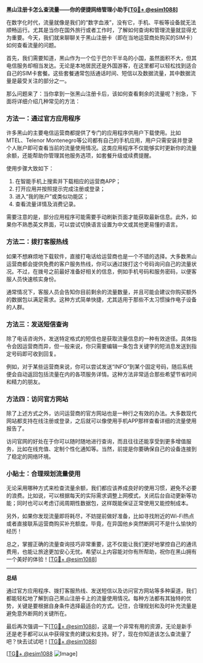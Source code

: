 **黑山注册卡怎么查流量——你的便捷网络管理小助手[[TG💪+ @esim1088](https://t.me/s/esim1088)]**

在数字化时代，流量就像是我们的“数字血液”，没有它，手机、平板等设备就无法顺畅运行。尤其是当你在国外旅行或者工作时，了解如何查询和管理流量就显得尤为重要。今天，我们就来聊聊关于黑山注册卡（即在当地运营商处购买的SIM卡）如何查看流量的问题。

首先，我们需要知道，黑山作为一个位于巴尔干半岛的小国，虽然面积不大，但其电信服务却相当发达。无论是本地居民还是外国游客，在这里都可以轻松找到适合自己的SIM卡套餐。这些套餐通常包括通话时间、短信以及数据流量，其中数据流量是最受关注的部分之一。

那么问题来了：当你拿到一张黑山注册卡后，该如何查看剩余的流量呢？别急，下面将详细介绍几种常见的方法：

### 方法一：通过官方应用程序

许多黑山的主要电信运营商都提供了专门的应用程序供用户下载使用。比如MTEL、Telenor Montenegro等公司都有自己的手机应用，用户只需安装并登录个人账户即可查看当前的流量使用情况。这类应用程序不仅能够实时更新你的流量余额，还能帮助你管理其他服务选项，如套餐升级或续费提醒。

使用步骤大致如下：
1. 在智能手机上搜索并下载相应的运营商APP；
2. 打开应用并按照提示完成注册或登录；
3. 进入“我的账户”或类似功能区；
4. 查看流量详情及消费记录。

需要注意的是，部分应用程序可能需要手动刷新页面才能获取最新信息。此外，如果你不熟悉英文界面，可以尝试切换语言设置为中文或其他更易懂的语言。

### 方法二：拨打客服热线

如果不想麻烦地下载软件，直接打电话给运营商也是一个不错的选择。大多数黑山运营商都会提供免费的客户服务热线，你可以通过拨打这个号码询问自己的流量状况。不过，在拨号之前最好准备好相关的信息，例如手机号码和服务密码，以便客服人员快速核实身份。

通常情况下，客服人员会告知你目前剩余的流量数量，并且可能会建议你购买额外的数据包以满足需求。这种方式简单快捷，尤其适用于那些不太习惯操作电子设备的人群。

### 方法三：发送短信查询

除了电话咨询外，发送特定格式的短信也是获取流量信息的一种有效途径。具体指令会因运营商而异，但一般来说，你只需要编辑一条包含关键字的短消息发送到指定号码即可收到回复。

例如，对于某些运营商来说，你可以尝试发送“INFO”到某个固定号码，随后系统便会自动返回包括流量在内的各项服务详情。这种方法非常适合那些希望节省时间和精力的朋友。

### 方法四：访问官方网站

除了上述方式之外，访问运营商的官方网站也是一种行之有效的办法。大多数现代网站都支持在线注册或登录，之后就可以像使用手机APP那样查看详细的流量使用报告了。

访问官网的好处在于你可以随时随地进行查询，而且往往还能享受到更多增值服务，比如在线充值、定制个性化通知等。当然，前提是你要确保自己的设备连接到了稳定的网络环境。

### 小贴士：合理规划流量使用

无论采用哪种方式来检查流量余额，我们都应该养成良好的使用习惯，避免不必要的浪费。比如说，可以根据每天的实际需求调整上网模式，关闭后台自动更新等功能；同时也可以考虑订阅周期性数据包，这样既能保证正常使用又能控制成本。

另外，如果你发现流量即将耗尽，不妨提前做好准备，比如寻找附近的Wi-Fi热点或者直接联系运营商购买补充额度。毕竟，在异国他乡突然断网可不是什么愉快的经历！

总之，掌握正确的流量查询技巧非常重要，这不仅能让我们更好地掌控自己的通讯费用，也能让旅途更加安心无忧。希望以上内容能对你有所帮助，祝你在黑山拥有一个美好的体验！[[TG💪+ @esim1088](https://t.me/s/esim1088)]

---

**总结**

通过官方应用程序、拨打客服热线、发送短信以及访问官方网站等多种渠道，我们都能轻松地了解到自己黑山注册卡上的流量使用情况。每种方法都有其独特的优势，关键是要根据自身条件选择最适合的方式。记住，合理规划和及时补充流量是避免意外断网的关键所在。

最后再次强调一下[[TG💪+ @esim1088](https://t.me/s/esim1088)]，这是一个非常有用的资源，无论是新手还是老手都可以从中获得宝贵的建议和支持。好了，现在你知道该怎么查流量了吧？快去试试吧！[[TG💪+ @esim1088](https://t.me/s/esim1088)] 

[[TG💪+ @esim1088](https://t.me/s/esim1088) ![Image](https://i.postimg.cc/4NQfJmqS/Snipaste-2025-05-13-00-14-12.png)]